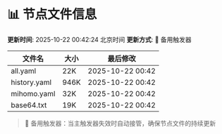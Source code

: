 # 📊 节点文件信息

**更新时间**: 2025-10-22 00:42:24 北京时间
**更新方式**: 🔄 备用触发器

| 文件名 | 大小 | 最后修改 |
|--------|------|----------|
| all.yaml | 22K | 2025-10-22 00:42 |
| history.yaml | 946K | 2025-10-22 00:42 |
| mihomo.yaml | 32K | 2025-10-22 00:42 |
| base64.txt | 19K | 2025-10-22 00:42 |

> 🔄 备用触发器：当主触发器失效时自动接管，确保节点文件的持续更新
